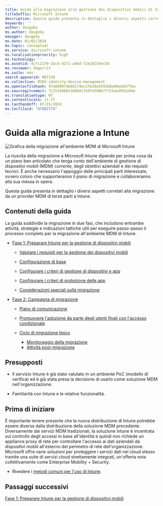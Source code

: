 ```yaml
---
title: Guida alla migrazione alla gestione dei dispositivi mobili di Intune
titleSuffix: Microsoft Intune
description: Questa guida presenta in dettaglio i diversi aspetti correlati alla migrazione da un provider MDM di terze parti a Microsoft Intune.
keywords: ''
author: dougeby
ms.author: dougeby
manager: dougeby
ms.date: 01/02/2018
ms.topic: conceptual
ms.service: microsoft-intune
ms.localizationpriority: high
ms.technology: ''
ms.assetid: dcfc21f9-1bcd-4371-a46d-f2e18154ec50
ms.reviewer: dagerrit
ms.suite: ems
search.appverid: MET150
ms.collection: M365-identity-device-management
ms.openlocfilehash: 97a0d9074b8617dec2fb28ed59168e08ada57fba
ms.sourcegitcommit: 7c251948811b8b817e9fe590b77f23aed95b2d4e
ms.translationtype: HT
ms.contentlocale: it-IT
ms.lasthandoff: 07/15/2019
ms.locfileid: "67882774"
---
```

# <a name="intune-migration-guide"></a>Guida alla migrazione a Intune

![Grafica della migrazione all'ambiente MDM di Microsoft Intune](./media/MDM-migration-guide-art.PNG)

La riuscita della migrazione a Microsoft Intune dipende per prima cosa da un piano ben articolato che tenga conto dell'ambiente di gestione di dispositivi mobili (MDM) corrente, degli obiettivi aziendali e dei requisiti tecnici. È anche necessario l'appoggio delle principali parti interessate, ovvero coloro che supporteranno il piano di migrazione e collaboreranno alla sua messa in opera.

Questa guida presenta in dettaglio i diversi aspetti correlati alla migrazione da un provider MDM di terze parti a Intune.

## <a name="whats-included-in-this-guide"></a>Contenuti della guida

La guida suddivide la migrazione in due fasi, che includono entrambe attività, strategie e indicazioni tattiche utili per eseguire passo-passo il processo completo per la migrazione all'ambiente MDM di Intune.

- [Fase 1: Preparare Intune per la gestione di dispositivi mobili](migration-guide-prepare.md)

  - [Valutare i requisiti per la gestione dei dispositivi mobili](migration-guide-prepare.md#assess-mdm-requirements)

  - [Configurazione di base](migration-guide-setup.md)

  - [Configurare i criteri di gestione di dispositivi e app](migration-guide-configure-policies.md)

  - [Configurare i criteri di protezione delle app](migration-guide-app-protection-policies.md)

  - [Considerazioni speciali sulla migrazione](migration-guide-considerations.md)

- [Fase 2: Campagna di migrazione](migration-guide-campaign.md)

  - [Piano di comunicazione](migration-guide-communication-plan.md)

  - [Promuovere l'adozione da parte degli utenti finali con l'accesso condizionale](migration-guide-drive-adoption.md)

  - [Ciclo di migrazione tipico](migration-guide-cycle.md)
    - [Monitoraggio della migrazione](migration-guide-cycle.md#monitoring-migration)
    - [Attività post-migrazione](migration-guide-cycle.md#post-migration)

## <a name="assumptions"></a>Presupposti

- Il servizio Intune è già stato valutato in un ambiente PoC (modello di verifica) ed è già stata presa la decisione di usarlo come soluzione MDM nell'organizzazione.

- Familiarità con Intune e le relative funzionalità.

## <a name="before-you-begin"></a>Prima di iniziare

È importante tenere presente che la nuova distribuzione di Intune potrebbe essere diversa dalla distribuzione della soluzione MDM precedente. Diversamente dai servizi MDM tradizionali, la soluzione Intune è incentrata sul controllo degli accessi in base all'identità e quindi non richiede un appliance proxy di rete per controllare l'accesso ai dati aziendali da dispositivi mobili all'esterno del perimetro di rete dell'organizzazione. Microsoft offre varie soluzioni per proteggere i servizi dati nel cloud stesso tramite una suite di servizi cloud strettamente integrati, un'offerta nota collettivamente come Enterprise Mobility + Security.

- Rivedere i [metodi comuni per l'uso di Intune](common-scenarios.md).

## <a name="next-steps"></a>Passaggi successivi

[Fase 1: Preparare Intune per la gestione di dispositivi mobili](migration-guide-prepare.md)
